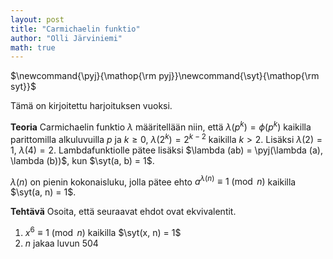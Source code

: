 ```yaml
---
layout: post
title: "Carmichaelin funktio"
author: "Olli Järviniemi"
math: true
---
```


<div class="hidden">
$\newcommand{\pyj}{\mathop{\rm pyj}}\newcommand{\syt}{\mathop{\rm syt}}$
</div>

Tämä on kirjoitettu harjoituksen vuoksi.

**Teoria**
Carmichaelin funktio $\lambda$ määritellään niin, että $\lambda (p^k) = \phi(p^k)$ kaikilla parittomilla alkuluvuilla $p$ ja $k \ge 0$, $\lambda (2^k) = 2^{k-2}$ kaikilla $k > 2$. Lisäksi $\lambda (2) = 1$, $\lambda (4) = 2$. Lambdafunktiolle pätee lisäksi $\lambda (ab) = \pyj(\lambda (a), \lambda (b))$, kun $\syt(a, b) = 1$.

$\lambda (n)$ on pienin kokonaisluku, jolla pätee ehto $a^{\lambda(n)} \equiv 1 \pmod{n}$ kaikilla $\syt(a, n) = 1$.

**Tehtävä**
Osoita, että seuraavat ehdot ovat ekvivalentit.
1. $ x^6 \equiv 1 \pmod{n}$ kaikilla $\syt(x, n) = 1$
2. $n$ jakaa luvun $504$

